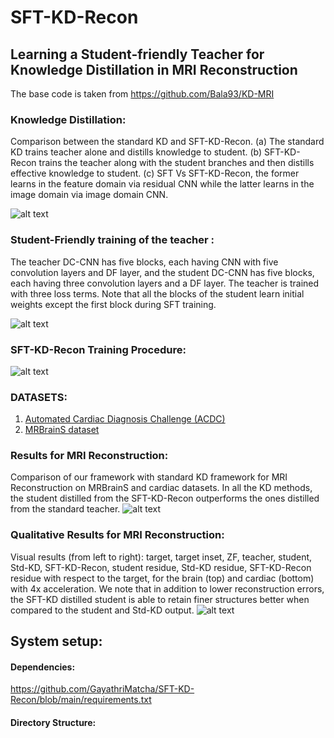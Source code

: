 # SFT-KD-Recon
## Learning a Student-friendly Teacher for Knowledge Distillation in MRI Reconstruction
The base code is taken from https://github.com/Bala93/KD-MRI


### Knowledge Distillation:

Comparison between the standard KD and SFT-KD-Recon. (a) The standard KD trains teacher alone and distills knowledge to student. (b) SFT-KD-Recon trains the
teacher along with the student branches and then distills effective knowledge to student. (c) SFT Vs SFT-KD-Recon, the former learns in the feature domain via residual CNN while the latter learns in the image domain via image domain CNN.

![alt text](https://github.com/GayathriMatcha/SFTN-KD-Recon/blob/main/Images/sft_overview.png?raw=true)

### Student-Friendly training of the teacher :

The teacher DC-CNN has five blocks, each having CNN with five convolution layers and DF layer, and the student DC-CNN has five blocks, each having three convolution layers and a DF layer. The teacher is trained with three loss terms. Note that all the blocks of the student learn initial weights except the first block during SFT training.

![alt text](https://github.com/GayathriMatcha/SFTN-KD-Recon/blob/main/Images/SFT_teacher.png?raw=true)

### SFT-KD-Recon Training Procedure:

![alt text](https://github.com/GayathriMatcha/SFTN-KD-Recon/blob/main/Images/algorithm.png?raw=true)


### DATASETS:
1. [Automated Cardiac Diagnosis Challenge (ACDC)](https://ieeexplore.ieee.org/document/8360453)
2. [MRBrainS dataset](https://www.hindawi.com/journals/cin/2015/813696/)

### Results for MRI Reconstruction: 
Comparison of our framework with standard KD framework for MRI Reconstruction on MRBrainS and cardiac datasets. In all the KD methods, the student distilled from the SFT-KD-Recon outperforms the ones distilled from the standard teacher.
![alt text](https://github.com/GayathriMatcha/SFTN-KD-Recon/blob/main/Images/results.png?raw=true)

### Qualitative Results for MRI Reconstruction:
Visual results (from left to right): target, target inset, ZF, teacher, student, Std-KD, SFT-KD-Recon, student residue, Std-KD residue, SFT-KD-Recon residue with respect to the target, for the brain (top) and cardiac (bottom) with 4x acceleration. We note that in addition to lower reconstruction errors, the SFT-KD distilled student is able to retain finer structures better when compared to the student and Std-KD output.
![alt text](https://github.com/GayathriMatcha/SFTN-KD-Recon/blob/main/Images/Quant_result.png?raw=true)

## System setup:
#### Dependencies:
https://github.com/GayathriMatcha/SFT-KD-Recon/blob/main/requirements.txt

#### Directory Structure:

####



